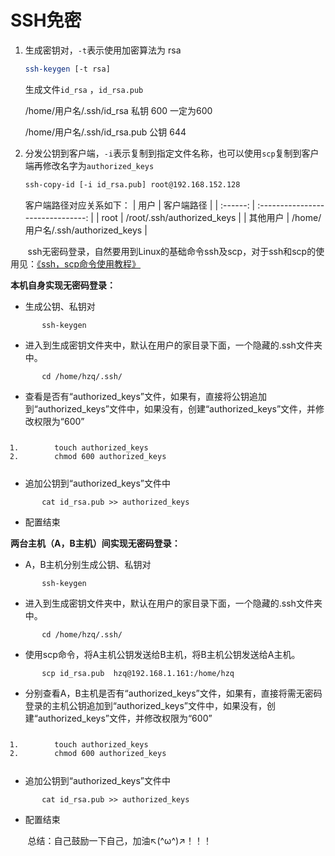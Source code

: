 # SSH免密

1. 生成密钥对，`-t`表示使用加密算法为 rsa

   ```sh
   ssh-keygen [-t rsa]
   ```
   生成文件`id_rsa`
   ，`id_rsa.pub`

   /home/用户名/.ssh/id_rsa          私钥   600  一定为600

   /home/用户名/.ssh/id_rsa.pub    公钥  644

2. 分发公钥到客户端，`-i`表示复制到指定文件名称，也可以使用`scp`复制到客户端再修改名字为`authorized_keys`

   ```sh
   ssh-copy-id [-i id_rsa.pub] root@192.168.152.128
   ```
   客户端路径对应关系如下：
   |   用户   |            客户端路径             |
   | :------: | :-------------------------------: |
   |   root   |    /root/.ssh/authorized_keys     |
   | 其他用户 | /home/用户名/.ssh/authorized_keys |

   

<div class="htmledit_views" id="content_views">

<p>&nbsp; &nbsp; &nbsp; &nbsp;ssh无密码登录，自然要用到Linux的基础命令ssh及scp，对于ssh和scp的使用见：<a href="http://blog.csdn.net/mmd0308/article/details/73770007">《ssh，scp命令使用教程》</a></p>
<p><strong>本机自身实现无密码登录：</strong></p>
<p></p>
<ul><li>生成公钥、私钥对</li></ul><div><pre><code class="language-java hljs">       ssh-keygen</code><div class="hljs-button {2}" data-title="复制" onclick="hljs.copyCode(event)"></div></pre>
<ul><li>进入到生成密钥文件夹中，默认在用户的家目录下面，一个隐藏的.ssh文件夹中。</li></ul></div>
<p></p>
<p></p>
<pre><code class="language-java hljs">       cd /home/hzq/.ssh/</code><div class="hljs-button {2}" data-title="复制" onclick="hljs.copyCode(event)"></div></pre>
<p></p>
<ul><li>查看是否有“authorized_keys”文件，如果有，直接将公钥追加到“authorized_keys”文件中，如果没有，创建“authorized_keys”文件，并修改权限为“600”</li></ul><p></p>
<p></p>
<pre><code class="language-java hljs"><ol class="hljs-ln"><li><div class="hljs-ln-numbers"><div class="hljs-ln-line hljs-ln-n" data-line-number="1"></div></div><div class="hljs-ln-code"><div class="hljs-ln-line">       touch authorized_keys</div></div></li><li><div class="hljs-ln-numbers"><div class="hljs-ln-line hljs-ln-n" data-line-number="2"></div></div><div class="hljs-ln-code"><div class="hljs-ln-line">       chmod <span class="hljs-number">600</span> authorized_keys </div></div></li></ol></code><div class="hljs-button {2}" data-title="复制" onclick="hljs.copyCode(event)"></div></pre>
<p></p>
<ul><li>追加公钥到“authorized_keys”文件中</li></ul><pre><code class="language-java hljs">       cat id_rsa.pub &gt;&gt; authorized_keys </code><div class="hljs-button {2}" data-title="复制" onclick="hljs.copyCode(event)"></div></pre>
<ul><li>配置结束</li></ul><p></p>
<p><strong>两台主机（A，B主机）间实现无密码登录：</strong></p>
<p></p>
<ul><li>A，B主机分别生成公钥、私钥对</li></ul><div><pre><code class="language-java hljs">       ssh-keygen</code><div class="hljs-button {2}" data-title="复制" onclick="hljs.copyCode(event)"></div></pre>
<ul><li>进入到生成密钥文件夹中，默认在用户的家目录下面，一个隐藏的.ssh文件夹中。</li></ul></div>
<p></p>
<pre><code class="language-java hljs">       cd /home/hzq/.ssh/</code><div class="hljs-button {2}" data-title="复制" onclick="hljs.copyCode(event)"></div></pre>
<div>
<ul><li>使用scp命令，将A主机公钥发送给B主机，将B主机公钥发送给A主机。</li></ul><div><pre><code class="language-java hljs">       scp id_rsa.pub  hzq@<span class="hljs-number">192.168</span>.1.161:/home/hzq</code><div class="hljs-button {2}" data-title="复制" onclick="hljs.copyCode(event)"></div></pre></div>
</div>
<ul><li>分别查看A，B主机是否有“authorized_keys”文件，如果有，直接将需无密码登录的主机公钥追加到“authorized_keys”文件中，如果没有，创建“authorized_keys”文件，并修改权限为“600”</li></ul><p></p>
<pre><code class="language-java hljs"><ol class="hljs-ln"><li><div class="hljs-ln-numbers"><div class="hljs-ln-line hljs-ln-n" data-line-number="1"></div></div><div class="hljs-ln-code"><div class="hljs-ln-line">       touch authorized_keys</div></div></li><li><div class="hljs-ln-numbers"><div class="hljs-ln-line hljs-ln-n" data-line-number="2"></div></div><div class="hljs-ln-code"><div class="hljs-ln-line">       chmod <span class="hljs-number">600</span> authorized_keys </div></div></li></ol></code><div class="hljs-button {2}" data-title="复制" onclick="hljs.copyCode(event)"></div></pre>
<ul><li>追加公钥到“authorized_keys”文件中</li></ul><pre><code class="language-java hljs">       cat id_rsa.pub &gt;&gt; authorized_keys </code><div class="hljs-button {2}" data-title="复制" onclick="hljs.copyCode(event)"></div></pre>
<ul><li>配置结束</li></ul><p>&nbsp; &nbsp; &nbsp; &nbsp;总结：自己鼓励一下自己，加油↖(^ω^)↗！！！</p>
<p><br></p>

